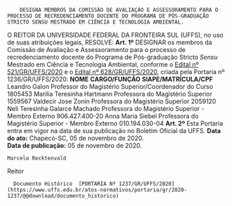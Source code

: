         DESIGNA MEMBROS DA COMISSÃO DE AVALIAÇÃO E ASSESSORAMENTO PARA O PROCESSO DE RECREDENCIAMENTO DOCENTE DO PROGRAMA DE PÓS-GRADUAÇÃO STRICTO SENSU MESTRADO EM CIÊNCIA E TECNOLOGIA AMBIENTAL.  

 O REITOR DA UNIVERSIDADE FEDERAL DA FRONTEIRA SUL (UFFS), no uso de suas atribuições legais,   RESOLVE:   **Art. 1º**  DESIGNAR os membros da Comissão de Avaliação e Assessoramento para o processo de recredenciamento docente do Programa de Pós-graduação Stricto *Sensu*  Mestrado em Ciência e Tecnologia Ambiental, conforme o [Edital nº 521/GR/UFFS/2020](https://www.uffs.edu.br/atos-normativos/edital/gr/2020-0521) e o [Edital nº 628/GR/UFFS/2020](https://www.uffs.edu.br/atos-normativos/edital/gr/2020-0628), criada pela Portaria nº 1236/GR/UFFS/2020:     **NOME**    **CARGO/FUNÇÃO**    **SIAPE/MATRÍCULA/CPF**      Leandro Galon   Professor do Magistério Superior/Coordenador do Curso   1805453     Marilia Teresinha Hartmann   Professora do Magistério Superior   1559567     Valdecir Jose Zonin   Professora do Magistério Superior   2059120     Neli Teresinha Galarce Machado   Professora do Magistério Superior - Membro Externo   906.427.400-20     Anna Maria Siebel   Professora do Magistério Superior - Membro Externo   010.194.030-04       **Art. 2º**  Esta Portaria entra em vigor na data de sua publicação no Boletim Oficial da UFFS.        **Data do ato:** Chapecó-SC, 05 de novembro de 2020.   
 **Data de publicação:**  05 de novembro de 2020. 

    Marcelo Recktenvald   
 Reitor 

      Documento Histórico  [PORTARIA Nº 1237/GR/UFFS/2020](https://www.uffs.edu.br/atos-normativos/portaria/gr/2020-1237/@@download/documento_historico)     
      